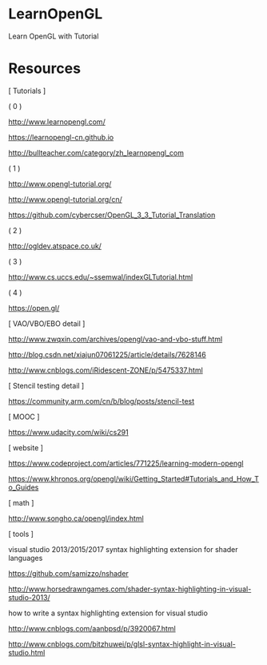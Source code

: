 # LearnOpenGL

Learn OpenGL with Tutorial

# Resources

[ Tutorials ]

( 0 )

http://www.learnopengl.com/

https://learnopengl-cn.github.io

http://bullteacher.com/category/zh_learnopengl_com

( 1 )

http://www.opengl-tutorial.org/

http://www.opengl-tutorial.org/cn/

https://github.com/cybercser/OpenGL_3_3_Tutorial_Translation

( 2 )

http://ogldev.atspace.co.uk/

( 3 )

http://www.cs.uccs.edu/~ssemwal/indexGLTutorial.html

( 4 )

https://open.gl/

[ VAO/VBO/EBO detail ]

http://www.zwqxin.com/archives/opengl/vao-and-vbo-stuff.html

http://blog.csdn.net/xiajun07061225/article/details/7628146

http://www.cnblogs.com/iRidescent-ZONE/p/5475337.html

[ Stencil testing detail ]

https://community.arm.com/cn/b/blog/posts/stencil-test

[ MOOC ]

https://www.udacity.com/wiki/cs291

[ website ]

https://www.codeproject.com/articles/771225/learning-modern-opengl

https://www.khronos.org/opengl/wiki/Getting_Started#Tutorials_and_How_To_Guides

[ math ]

http://www.songho.ca/opengl/index.html

[ tools ]

visual studio 2013/2015/2017 syntax highlighting extension for shader languages

https://github.com/samizzo/nshader

http://www.horsedrawngames.com/shader-syntax-highlighting-in-visual-studio-2013/

how to write a syntax highlighting extension for visual studio

http://www.cnblogs.com/aanbpsd/p/3920067.html

http://www.cnblogs.com/bitzhuwei/p/glsl-syntax-highlight-in-visual-studio.html